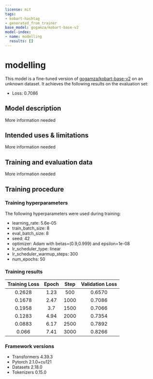 ```yaml
---
license: mit
tags:
- kobart-hashtag
- generated_from_trainer
base_model: gogamza/kobart-base-v2
model-index:
- name: modelling
  results: []
---
```


<!-- This model card has been generated automatically according to the information the Trainer had access to. You
should probably proofread and complete it, then remove this comment. -->

# modelling

This model is a fine-tuned version of [gogamza/kobart-base-v2](https://huggingface.co/gogamza/kobart-base-v2) on an unknown dataset.
It achieves the following results on the evaluation set:
- Loss: 0.7086

## Model description

More information needed

## Intended uses & limitations

More information needed

## Training and evaluation data

More information needed

## Training procedure

### Training hyperparameters

The following hyperparameters were used during training:
- learning_rate: 5.6e-05
- train_batch_size: 8
- eval_batch_size: 8
- seed: 42
- optimizer: Adam with betas=(0.9,0.999) and epsilon=1e-08
- lr_scheduler_type: linear
- lr_scheduler_warmup_steps: 300
- num_epochs: 50

### Training results

| Training Loss | Epoch | Step | Validation Loss |
|:-------------:|:-----:|:----:|:---------------:|
| 0.2628        | 1.23  | 500  | 0.6570          |
| 0.1678        | 2.47  | 1000 | 0.7086          |
| 0.1958        | 3.7   | 1500 | 0.7066          |
| 0.1283        | 4.94  | 2000 | 0.7354          |
| 0.0883        | 6.17  | 2500 | 0.7892          |
| 0.066         | 7.41  | 3000 | 0.8266          |


### Framework versions

- Transformers 4.39.3
- Pytorch 2.1.0+cu121
- Datasets 2.18.0
- Tokenizers 0.15.0
